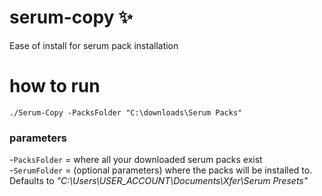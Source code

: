 # serum-copy ✨
Ease of install for serum pack installation 

# how to run
```
./Serum-Copy -PacksFolder "C:\downloads\Serum Packs"
```

### parameters
-`PacksFolder` = where all your downloaded serum packs exist <br>
-`SerumFolder` = (optional parameters) where the packs will be installed to. Defaults to *"C:\Users\USER_ACCOUNT\Documents\Xfer\Serum Presets"*

